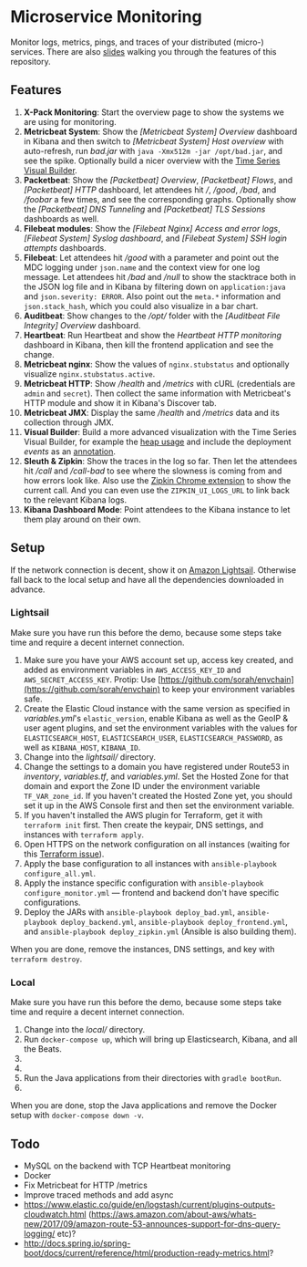 # Microservice Monitoring

Monitor logs, metrics, pings, and traces of your distributed (micro-) services. There are also [slides](https://speakerdeck.com/xeraa/360-degrees-monitoring-of-your-microservices) walking you through the features of this repository.



## Features

1. **X-Pack Monitoring**: Start the overview page to show the systems we are using for monitoring.
1. **Metricbeat System**: Show the *[Metricbeat System] Overview* dashboard in Kibana and then switch to *[Metricbeat System] Host overview* with auto-refresh, run *bad.jar* with `java -Xmx512m -jar /opt/bad.jar`, and see the spike. Optionally build a nicer overview with the [Time Series Visual Builder](img/visualbuilder-cpu.png).
1. **Packetbeat**: Show the *[Packetbeat] Overview*, *[Packetbeat] Flows*, and *[Packetbeat] HTTP* dashboard, let attendees hit */*, */good*, */bad*, and */foobar* a few times, and see the corresponding graphs. Optionally show the *[Packetbeat] DNS Tunneling* and *[Packetbeat] TLS Sessions* dashboards as well.
1. **Filebeat modules**: Show the *[Filebeat Nginx] Access and error logs*, *[Filebeat System] Syslog dashboard*, and *[Filebeat System] SSH login attempts* dashboards.
1. **Filebeat**: Let attendees hit */good* with a parameter and point out the MDC logging under `json.name` and the context view for one log message. Let attendees hit */bad* and */null* to show the stacktrace both in the JSON log file and in Kibana by filtering down on `application:java` and `json.severity: ERROR`. Also point out the `meta.*` information and `json.stack_hash`, which you could also visualize in a bar chart.
1. **Auditbeat**: Show changes to the */opt/* folder with the *[Auditbeat File Integrity] Overview* dashboard.
1. **Heartbeat**: Run Heartbeat and show the *Heartbeat HTTP monitoring* dashboard in Kibana, then kill the frontend application and see the change.
1. **Metricbeat nginx**: Show the values of `nginx.stubstatus` and optionally visualize `nginx.stubstatus.active`.
1. **Metricbeat HTTP**: Show */health* and */metrics* with cURL (credentials are `admin` and `secret`). Then collect the same information with Metricbeat's HTTP module and show it in Kibana's Discover tab.
1. **Metricbeat JMX**: Display the same */health* and */metrics* data and its collection through JMX.
1. **Visual Builder**: Build a more advanced visualization with the Time Series Visual Builder, for example the [heap usage](img/visualbuilder-heapusage.png) and include the deployment *events* as an [annotation](img/visualbuilder-annotation.png).
1. **Sleuth & Zipkin**: Show the traces in the log so far. Then let the attendees hit */call* and */call-bad* to see where the slowness is coming from and how errors look like.
  Also use the [Zipkin Chrome extension](https://github.com/openzipkin/zipkin-browser-extension) to show the current call. And you can even use the `ZIPKIN_UI_LOGS_URL` to link back to the relevant Kibana logs.
1. **Kibana Dashboard Mode**: Point attendees to the Kibana instance to let them play around on their own.



## Setup

If the network connection is decent, show it on [Amazon Lightsail](https://amazonlightsail.com). Otherwise fall back to the local setup and have all the dependencies downloaded in advance.



### Lightsail

Make sure you have run this before the demo, because some steps take time and require a decent internet connection.

1. Make sure you have your AWS account set up, access key created, and added as environment variables in `AWS_ACCESS_KEY_ID` and `AWS_SECRET_ACCESS_KEY`. Protip: Use [https://github.com/sorah/envchain](https://github.com/sorah/envchain) to keep your environment variables safe.
1. Create the Elastic Cloud instance with the same version as specified in *variables.yml*'s `elastic_version`, enable Kibana as well as the GeoIP & user agent plugins, and set the environment variables with the values for `ELASTICSEARCH_HOST`, `ELASTICSEARCH_USER`, `ELASTICSEARCH_PASSWORD`, as well as `KIBANA_HOST`, `KIBANA_ID`.
1. Change into the *lightsail/* directory.
1. Change the settings to a domain you have registered under Route53 in *inventory*, *variables.tf*, and *variables.yml*. Set the Hosted Zone for that domain and export the Zone ID under the environment variable `TF_VAR_zone_id`. If you haven't created the Hosted Zone yet, you should set it up in the AWS Console first and then set the environment variable.
1. If you haven't installed the AWS plugin for Terraform, get it with `terraform init` first. Then create the keypair, DNS settings, and instances with `terraform apply`.
1. Open HTTPS on the network configuration on all instances (waiting for this [Terraform issue](https://github.com/terraform-providers/terraform-provider-aws/issues/700)).
1. Apply the base configuration to all instances with `ansible-playbook configure_all.yml`.
1. Apply the instance specific configuration with `ansible-playbook configure_monitor.yml` — frontend and backend don't have specific configurations.
1. Deploy the JARs with `ansible-playbook deploy_bad.yml`, `ansible-playbook deploy_backend.yml`, `ansible-playbook deploy_frontend.yml`, and `ansible-playbook deploy_zipkin.yml` (Ansible is also building them).

When you are done, remove the instances, DNS settings, and key with `terraform destroy`.



### Local

Make sure you have run this before the demo, because some steps take time and require a decent internet connection.

1. Change into the *local/* directory.
1. Run `docker-compose up`, which will bring up Elasticsearch, Kibana, and all the Beats.
1.
1.
1. Run the Java applications from their directories with `gradle bootRun`.
1.

When you are done, stop the Java applications and remove the Docker setup with `docker-compose down -v`.



## Todo

* MySQL on the backend with TCP Heartbeat monitoring
* Docker
* Fix Metricbeat for HTTP /metrics
* Improve traced methods and add async
* https://www.elastic.co/guide/en/logstash/current/plugins-outputs-cloudwatch.html (https://aws.amazon.com/about-aws/whats-new/2017/09/amazon-route-53-announces-support-for-dns-query-logging/ etc)?
* http://docs.spring.io/spring-boot/docs/current/reference/html/production-ready-metrics.html?
